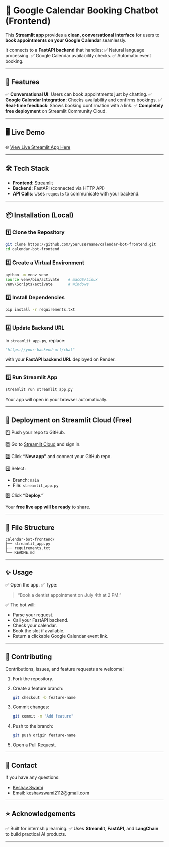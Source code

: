 # 📅 Google Calendar Booking Chatbot (Frontend)

This **Streamlit app** provides a **clean, conversational interface** for users to **book appointments on your Google Calendar** seamlessly.

It connects to a **FastAPI backend** that handles:
✅ Natural language processing.
✅ Google Calendar availability checks.
✅ Automatic event booking.

---

## 🚀 Features

✅ **Conversational UI**: Users can book appointments just by chatting.
✅ **Google Calendar Integration**: Checks availability and confirms bookings.
✅ **Real-time feedback**: Shows booking confirmation with a link.
✅ **Completely free deployment** on Streamlit Community Cloud.

---

## 🖥️ Live Demo

🌐 [View Live Streamlit App Here](https://calendar-ai-agent.streamlit.app/)

---

## 🛠️ Tech Stack

* **Frontend**: [Streamlit](https://streamlit.io/)
* **Backend**: FastAPI (connected via HTTP API)
* **API Calls**: Uses `requests` to communicate with your backend.

---

## 📦 Installation (Local)

### 1️⃣ Clone the Repository

```bash
git clone https://github.com/yourusername/calendar-bot-frontend.git
cd calendar-bot-frontend
```

### 2️⃣ Create a Virtual Environment

```bash
python -m venv venv
source venv/bin/activate    # macOS/Linux
venv\Scripts\activate       # Windows
```

### 3️⃣ Install Dependencies

```bash
pip install -r requirements.txt
```

---

### 4️⃣ Update Backend URL

In `streamlit_app.py`, replace:

```python
"https://your-backend-url/chat"
```

with your **FastAPI backend URL** deployed on Render.

---

### 5️⃣ Run Streamlit App

```bash
streamlit run streamlit_app.py
```

Your app will open in your browser automatically.

---

## 🚀 Deployment on Streamlit Cloud (Free)

1️⃣ Push your repo to GitHub.

2️⃣ Go to [Streamlit Cloud](https://streamlit.io/cloud) and sign in.

3️⃣ Click **“New app”** and connect your GitHub repo.

4️⃣ Select:

* Branch: `main`
* File: `streamlit_app.py`

5️⃣ Click **“Deploy.”**

Your **free live app will be ready** to share.

---

## 📄 File Structure

```
calendar-bot-frontend/
├── streamlit_app.py
├── requirements.txt
└── README.md
```

---

## ✨ Usage

✅ Open the app.
✅ Type:

> “Book a dentist appointment on July 4th at 2 PM.”

✅ The bot will:

* Parse your request.
* Call your FastAPI backend.
* Check your calendar.
* Book the slot if available.
* Return a clickable Google Calendar event link.

---

## 🤝 Contributing

Contributions, issues, and feature requests are welcome!

1. Fork the repository.
2. Create a feature branch:

   ```bash
   git checkout -b feature-name
   ```
3. Commit changes:

   ```bash
   git commit -m "Add feature"
   ```
4. Push to the branch:

   ```bash
   git push origin feature-name
   ```
5. Open a Pull Request.

---

## 📧 Contact

If you have any questions:

* [Keshav Swami](https://portfolio2112.netlify.app/)
* Email: [keshavswami2112@gmail.com](mailto:keshavswami2112@gmail.com)

---

## ⭐️ Acknowledgements

✅ Built for internship learning.
✅ Uses **Streamlit**, **FastAPI**, and **LangChain** to build practical AI products.

---
